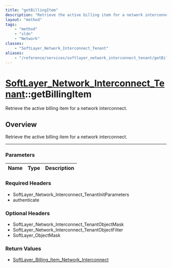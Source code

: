 ```yaml
---
title: "getBillingItem"
description: "Retrieve the active billing item for a network interconnect."
layout: "method"
tags:
    - "method"
    - "sldn"
    - "Network"
classes:
    - "SoftLayer_Network_Interconnect_Tenant"
aliases:
    - "/reference/services/softlayer_network_interconnect_tenant/getBillingItem"
---
```

# [SoftLayer_Network_Interconnect_Tenant](/reference/services/SoftLayer_Network_Interconnect_Tenant)::getBillingItem


Retrieve the active billing item for a network interconnect.


## Overview 
Retrieve the active billing item for a network interconnect.

-----

### Parameters 
|Name | Type | Description |
| --- | --- | --- |


### Required Headers
* SoftLayer_Network_Interconnect_TenantInitParameters
* authenticate


### Optional Headers
* SoftLayer_Network_Interconnect_TenantObjectMask
* SoftLayer_Network_Interconnect_TenantObjectFilter
* SoftLayer_ObjectMask

### Return Values
* <a href='/reference/datatypes/SoftLayer_Billing_Item_Network_Interconnect'>SoftLayer_Billing_Item_Network_Interconnect </a>




